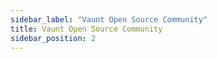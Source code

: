 ```yaml
---
sidebar_label: "Vaunt Open Source Community"
title: Vaunt Open Source Community
sidebar_position: 2
---
```

